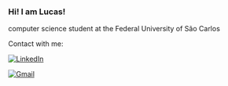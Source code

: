 ### Hi! I am Lucas!
computer science student at the Federal University of São Carlos 

Contact with me:

[![LinkedIn](https://img.shields.io/badge/LinkedIn-Profile-blue?style=flat-square&logo=linkedin)](https://www.linkedin.com/in/lucas-crempe-6733b9289/) 

[![Gmail](https://img.shields.io/badge/Gmail-Contact-red?style=flat-square&logo=gmail)](mailto:crempelucas@gmail.com)


